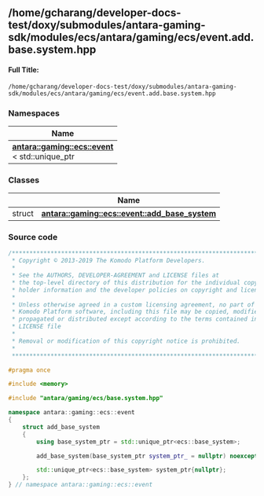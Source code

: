 

## /home/gcharang/developer-docs-test/doxy/submodules/antara-gaming-sdk/modules/ecs/antara/gaming/ecs/event.add.base.system.hpp

#### Full Title:
```
/home/gcharang/developer-docs-test/doxy/submodules/antara-gaming-sdk/modules/ecs/antara/gaming/ecs/event.add.base.system.hpp
```







### Namespaces

| Name           |
| -------------- |
| **[antara::gaming::ecs::event](Namespaces/namespaceantara_1_1gaming_1_1ecs_1_1event.md)** <br>< std::unique_ptr  |

### Classes

|                | Name           |
| -------------- | -------------- |
| struct | **[antara::gaming::ecs::event::add_base_system](Classes/structantara_1_1gaming_1_1ecs_1_1event_1_1add__base__system.md)**  |















### Source code

```cpp
/******************************************************************************
 * Copyright © 2013-2019 The Komodo Platform Developers.                      *
 *                                                                            *
 * See the AUTHORS, DEVELOPER-AGREEMENT and LICENSE files at                  *
 * the top-level directory of this distribution for the individual copyright  *
 * holder information and the developer policies on copyright and licensing.  *
 *                                                                            *
 * Unless otherwise agreed in a custom licensing agreement, no part of the    *
 * Komodo Platform software, including this file may be copied, modified,     *
 * propagated or distributed except according to the terms contained in the   *
 * LICENSE file                                                               *
 *                                                                            *
 * Removal or modification of this copyright notice is prohibited.            *
 *                                                                            *
 ******************************************************************************/

#pragma once

#include <memory> 

#include "antara/gaming/ecs/base.system.hpp" 

namespace antara::gaming::ecs::event
{
    struct add_base_system
    {
        using base_system_ptr = std::unique_ptr<ecs::base_system>;

        add_base_system(base_system_ptr system_ptr_ = nullptr) noexcept;

        std::unique_ptr<ecs::base_system> system_ptr{nullptr};
    };
} // namespace antara::gaming::ecs::event
```




